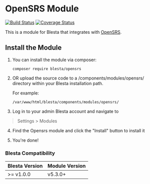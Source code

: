 # OpenSRS Module

[![Build Status](https://travis-ci.org/blesta/module-opensrs.svg?branch=master)](https://travis-ci.org/blesta/module-opensrs) [![Coverage Status](https://coveralls.io/repos/github/blesta/module-opensrs/badge.svg?branch=master)](https://coveralls.io/github/blesta/module-opensrs?branch=master)

This is a module for Blesta that integrates with [OpenSRS](https://www.opensrs.com/).

## Install the Module

1. You can install the module via composer:

    ```
    composer require blesta/opensrs
    ```

2. OR upload the source code to a /components/modules/opensrs/ directory within
your Blesta installation path.

    For example:

    ```
    /var/www/html/blesta/components/modules/opensrs/
    ```

3. Log in to your admin Blesta account and navigate to
> Settings > Modules

4. Find the Opensrs module and click the "Install" button to install it

5. You're done!

### Blesta Compatibility

|Blesta Version|Module Version|
|--------------|--------------|
|>= v1.0.0|v5.3.0+|
